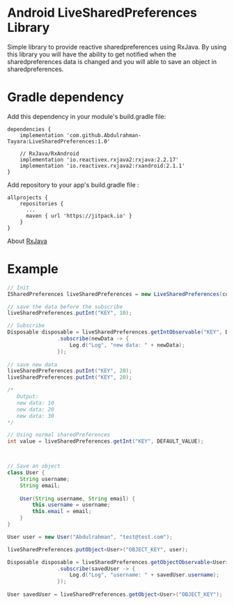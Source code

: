 # Android LiveSharedPreferences Library
Simple library to provide reactive sharedpreferences using RxJava.
By using this library you will have the ability to get notified when the sharedpreferences data is changed and you will able to save an object in sharedpreferences.

# Gradle dependency 
Add this dependency in your module's build.gradle file:
```
dependencies {
    implementation 'com.github.Abdulrahman-Tayara:LiveSharedPreferences:1.0'
    
    // RxJava/RxAndroid
    implementation 'io.reactivex.rxjava2:rxjava:2.2.17'
    implementation 'io.reactivex.rxjava2:rxandroid:2.1.1'
}
```
Add repository to your app's build.gradle file :
```
allprojects {
    repositories {
      ...
      maven { url 'https://jitpack.io' }
    }
}
```
About [RxJava](https://github.com/ReactiveX/RxJava)

# Example

```Java
// Init
ISharedPreferences liveSharedPreferences = new LiveSharedPreferences(context);

// save the data before the subscribe
liveSharedPreferences.putInt("KEY", 10);

// Subscribe
Disposable disposable = liveSharedPreferences.getIntObservable("KEY", DEFAULT_VALUE)
                .subscribe(newData -> {
                    Log.d("Log", "new data: " + newData);
                });        
  
// save new data
liveSharedPreferences.putInt("KEY", 20);
liveSharedPreferences.putInt("KEY", 20);        

/*
   Output:
   new data: 10
   new data: 20
   new data: 30        
*/        

// Using normal sharedPreferences
int value = liveSharedPreferences.getInt("KEY", DEFAULT_VALUE);



// Save an object
class User {
    String username;
    String email;
    
    User(String username, String email) {
        this.username = username;
        this.email = email;
    }
}

User user = new User("Abdulrahman", "test@test.com");

liveSharedPreferences.putObject<User>("OBJECT_KEY", user);

Disposable disposable = liveSharedPreferences.getObjectObservable<User>("OBJECT_KEY")
                .subscribe(savedUser -> {
                    Log.d("Log", "username: " + savedUser.username);
                });
                
User savedUser = liveSharedPreferences.getObject<User>("OBJECT_KEY");       
```
